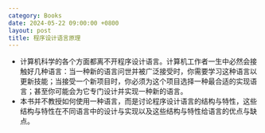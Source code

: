 ```yaml
---
category: Books
date: 2024-05-22 09:00:00 +0800
layout: post
title: 程序设计语言原理
---
```


+ 计算机科学的各个方面都离不开程序设计语言。计算机工作者一生中必然会接触好几种语言：当一种新的语言问世并被广泛接受时，你需要学习这种语言以更新技能；当接受一个新项目时，你必须为这个项目选择一种最合适的实现语言；甚至你可能会为它专门设计并实现一种新的语言。
+ 本书并不教授如何使用一种语言，而是讨论程序设计语言的结构与特性，这些结构与特性在不同语言中的设计与实现以及这些结构与特性给语言的优点与缺点。

